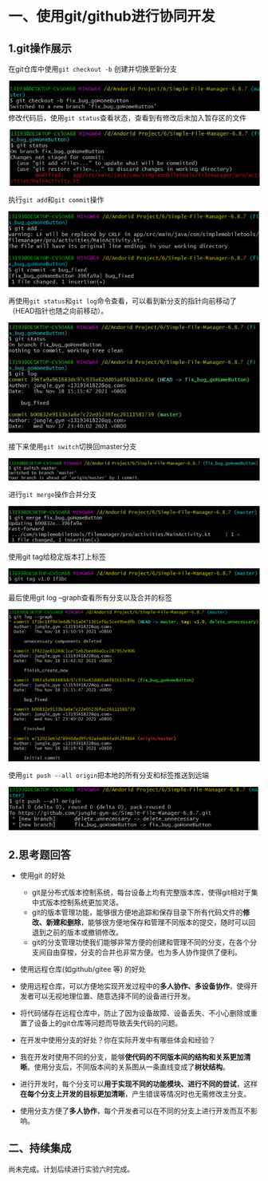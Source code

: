 # 一、使用git/github进行协同开发

## 1.git操作展示

在git仓库中使用`git checkout -b` 创建并切换至新分支

![img](ref/clip_image002.gif)修改代码后，使用`git status`查看状态，查看到有修改后未加入暂存区的文件

![img](ref/clip_image004.jpg)

执行`git add`和`git commit`操作

![img](ref/clip_image006.gif)

再使用`git status`和`git log`命令查看，可以看到新分支的指针向前移动了（HEAD指针也随之向前移动）。

![img](ref/clip_image008.jpg)

接下来使用`git switch`切换回master分支

![img](ref/clip_image010.jpg)

进行`git merge`操作合并分支

![img](ref/clip_image012.jpg)

使用git tag给稳定版本打上标签

![img](ref/clip_image014.gif)

最后使用git log –graph查看所有分支以及合并的标签

![img](ref/clip_image002-1638094491419.gif)

使用`git push --all origin`把本地的所有分支和标签推送到远端

![image-20211128180729841](ref/image-20211128180729841.png)



## 2.思考题回答

- 使用git 的好处
  - git是分布式版本控制系统，每台设备上均有完整版本库，使得git相对于集中式版本控制系统更加灵活。
  - git的版本管理功能，能够很方便地追踪和保存目录下所有代码文件的**修改、新建和删除**，能够很方便地保存和管理不同版本的提交，随时可以回退到之前的版本或撤销修改。
  - git的分支管理功使我们能够非常方便的创建和管理不同的分支，在各个分支间自由穿梭，分支的合并也非常方便。也为多人协作提供了便利。

-  使用远程仓库(如github/gitee 等) 的好处
  - 使用远程仓库，可以方便地实现开发过程中的**多人协作、多设备协作**，使得开发者可以无视地理位置、随意选择不同的设备进行开发。
  - 将代码储存在远程仓库中，防止了因为设备故障、设备丢失、不小心删除或重置了设备上的git仓库等问题而导致丢失代码的问题。
-  在开发中使用分支的好处？你在实际开发中有哪些体会和经验？
  - 我在开发时使用不同的分支，能够**使代码的不同版本间的结构和关系更加清晰**。使用分支后，不同版本间的关系图从一条直线变成了**树状结构**。
  - 进行开发时，每个分支可以**用于实现不同的功能模块、进行不同的尝试**，这样**在每个分支上开发的目标更加清晰**，产生错误等情况时也无需修改主分支。
  - 使用分支方便了**多人协作**，每个开发者可以在不同的分支上进行开发而互不影响。

## 二、持续集成

尚未完成。计划后续进行实验六时完成。